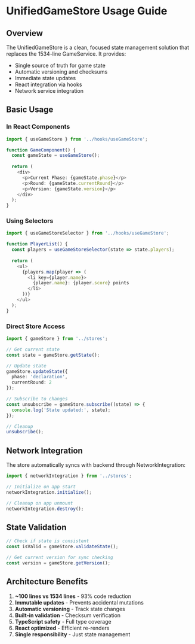 # UnifiedGameStore Usage Guide

## Overview
The UnifiedGameStore is a clean, focused state management solution that replaces the 1534-line GameService. It provides:
- Single source of truth for game state
- Automatic versioning and checksums
- Immediate state updates
- React integration via hooks
- Network service integration

## Basic Usage

### In React Components

```typescript
import { useGameStore } from '../hooks/useGameStore';

function GameComponent() {
  const gameState = useGameStore();
  
  return (
    <div>
      <p>Current Phase: {gameState.phase}</p>
      <p>Round: {gameState.currentRound}</p>
      <p>Version: {gameState.version}</p>
    </div>
  );
}
```

### Using Selectors

```typescript
import { useGameStoreSelector } from '../hooks/useGameStore';

function PlayerList() {
  const players = useGameStoreSelector(state => state.players);
  
  return (
    <ul>
      {players.map(player => (
        <li key={player.name}>
          {player.name}: {player.score} points
        </li>
      ))}
    </ul>
  );
}
```

### Direct Store Access

```typescript
import { gameStore } from '../stores';

// Get current state
const state = gameStore.getState();

// Update state
gameStore.updateState({
  phase: 'declaration',
  currentRound: 2
});

// Subscribe to changes
const unsubscribe = gameStore.subscribe((state) => {
  console.log('State updated:', state);
});

// Cleanup
unsubscribe();
```

## Network Integration

The store automatically syncs with backend through NetworkIntegration:

```typescript
import { networkIntegration } from '../stores';

// Initialize on app start
networkIntegration.initialize();

// Cleanup on app unmount
networkIntegration.destroy();
```

## State Validation

```typescript
// Check if state is consistent
const isValid = gameStore.validateState();

// Get current version for sync checking
const version = gameStore.getVersion();
```

## Architecture Benefits

1. **~100 lines vs 1534 lines** - 93% code reduction
2. **Immutable updates** - Prevents accidental mutations
3. **Automatic versioning** - Track state changes
4. **Built-in validation** - Checksum verification
5. **TypeScript safety** - Full type coverage
6. **React optimized** - Efficient re-renders
7. **Single responsibility** - Just state management